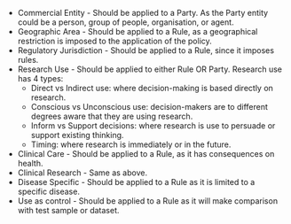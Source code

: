 * Commercial Entity - Should be applied to a Party. As the Party entity could be a person, group of people, organisation, or agent.
* Geographic Area - Should be applied to a Rule, as a geographical restriction is imposed to the application of the policy.
* Regulatory Jurisdiction - Should be applied to a Rule, since it imposes rules.
* Research Use - Should be applied to either Rule OR Party. Research use has 4 types:
	* Direct vs Indirect use: where decision-making is based directly on research.
	* Conscious vs Unconscious use: decision-makers are to different degrees aware that they are using research.
	* Inform vs Support decisions: where research is use to persuade or support existing thinking.
	* Timing: where research is immediately or in the future.
* Clinical Care - Should be applied to a Rule, as it has consequences on health.
* Clinical Research - Same as above.
* Disease Specific - Should be applied to a Rule as it is limited to a specific disease.
* Use as control - Should be applied to a Rule as it will make comparison with test sample or dataset.